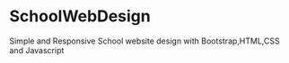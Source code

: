 # SchoolWebDesign
 Simple and Responsive School website design with Bootstrap,HTML,CSS and Javascript
